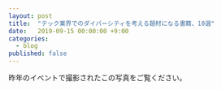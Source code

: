 ```yaml
---
layout: post
title:  "テック業界でのダイバーシティを考える題材になる書籍、10選"
date:   2019-09-15 00:00:00 +9:00
categories:
  - blog
published: false 
---
```


昨年のイベントで撮影されたこの写真をご覧ください。
<!--stackedit_data:
eyJoaXN0b3J5IjpbNjEyNzUyMzIwLC04NjI5MjUwNTNdfQ==
-->